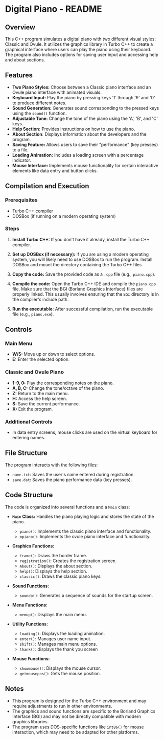 # Digital Piano - README

## Overview

This C++ program simulates a digital piano with two different visual styles: Classic and Ovule. It utilizes the graphics library in Turbo C++ to create a graphical interface where users can play the piano using their keyboard.  The program also includes options for saving user input and accessing help and about sections.

## Features

-   **Two Piano Styles:** Choose between a Classic piano interface and an Ovule piano interface with animated visuals.
-   **Keyboard Input:** Play the piano by pressing keys '1' through '9' and '0' to produce different notes.
-   **Sound Generation:** Generates sound corresponding to the pressed keys using the `sound()` function.
-   **Adjustable Tone:** Change the tone of the piano using the 'A', 'B', and 'C' keys.
-   **Help Section:** Provides instructions on how to use the piano.
-   **About Section:** Displays information about the developers and the program.
-   **Saving Feature:** Allows users to save their "performance" (key presses) to a file.
-   **Loading Animation:** Includes a loading screen with a percentage indicator.
-   **Mouse Interface:** Implements mouse functionality for certain interactive elements like data entry and button clicks.

## Compilation and Execution

### Prerequisites

-   Turbo C++ compiler
-   DOSBox (if running on a modern operating system)

### Steps

1.  **Install Turbo C++:** If you don't have it already, install the Turbo C++ compiler.

2.  **Set up DOSBox (if necessary):** If you are using a modern operating system, you will likely need to use DOSBox to run the program.  Install DOSBox and mount the directory containing the Turbo C++ files.

3.  **Copy the code:** Save the provided code as a `.cpp` file (e.g., `piano.cpp`).

4.  **Compile the code:** Open the Turbo C++ IDE and compile the `piano.cpp` file. Make sure that the BGI (Borland Graphics Interface) files are properly linked. This usually involves ensuring that the `BGI` directory is in the compiler's include path.

5.  **Run the executable:**  After successful compilation, run the executable file (e.g., `piano.exe`).

## Controls

### Main Menu

-   **W/S:** Move up or down to select options.
-   **E:** Enter the selected option.

### Classic and Ovule Piano

-   **1-9, 0:** Play the corresponding notes on the piano.
-   **A, B, C:** Change the tone/octave of the piano.
-   **Z:** Return to the main menu.
-   **H:** Access the help screen.
-   **S:** Save the current performance.
-   **X:** Exit the program.

### Additional Controls

-   In data entry screens, mouse clicks are used on the virtual keyboard for entering names.

## File Structure

The program interacts with the following files:

-   `name.txt`:  Saves the user's name entered during registration.
-   `save.dat`:  Saves the piano performance data (key presses).

## Code Structure

The code is organized into several functions and a `Main` class:

-   **`Main` Class:**  Handles the piano playing logic and stores the state of the piano.

    -   `piano()`: Implements the classic piano interface and functionality.
    -   `opiano()`: Implements the ovule piano interface and functionality.
-   **Graphics Functions:**
    -   `frame()`: Draws the border frame.
    -   `registration()`: Creates the registration screen.
    -   `About()`: Displays the about section.
    -   `help()`: Displays the help section.
    -   `classic()`: Draws the classic piano keys.
-   **Sound Functions:**
    -   `soundo()`: Generates a sequence of sounds for the startup screen.
-   **Menu Functions:**
    -   `menup()`: Displays the main menu.
-   **Utility Functions:**
    -   `loading()`: Displays the loading animation.
    -   `enter()`: Manages user name input.
    -   `shift()`: Manages main menu options.
    -   `thank()`: displays the thank you screen
-   **Mouse Functions:**
    -   `showmouse()`: Displays the mouse cursor.
    -   `getmousepos()`: Gets the mouse position.

## Notes

-   This program is designed for the Turbo C++ environment and may require adjustments to run in other environments.
-   The graphics and sound functions are specific to the Borland Graphics Interface (BGI) and may not be directly compatible with modern graphics libraries.
-   The program uses DOS-specific functions like `int86()` for mouse interaction, which may need to be adapted for other platforms.
